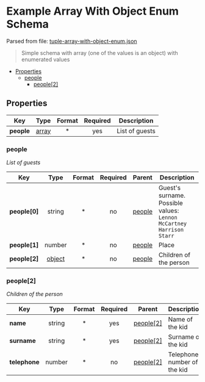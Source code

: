 # __Example Array With Object Enum Schema__

Parsed from file: [tuple-array-with-object-enum.json](https://github.com/McCastles/JMC/blob/master/examples/simple/simple-array-with-object-enum.json)
> Simple schema with array (one of the values is an object) with enumerated values
* [Properties](#properties)
	* [people](#people)
		* [people[2]](#people[2])
## __Properties__
|Key|Type|Format|Required|Description|
|-|:-:|:-:|:-:|-|
|__people__|[array](#people)|*|yes|List of guests|
### __people__
_List of guests_

|Key|Type|Format|Required|Parent|Description|
|-|:-:|:-:|:-:|:-:|-|
|__people[0]__|string|*|no|[people](#people)|Guest's surname. Possible values: `Lennon` `McCartney` `Harrison` `Starr`|
|__people[1]__|number|*|no|[people](#people)|Place|
|__people[2]__|[object](#people[2])|*|no|[people](#people)|Children of the person|
### __people[2]__
_Children of the person_

|Key|Type|Format|Required|Parent|Description|
|-|:-:|:-:|:-:|:-:|-|
|__name__|string|*|yes|[people[2]](#people[2])|Name of the kid|
|__surname__|string|*|yes|[people[2]](#people[2])|Surname of the kid|
|__telephone__|number|*|no|[people[2]](#people[2])|Telephone number of the kid|